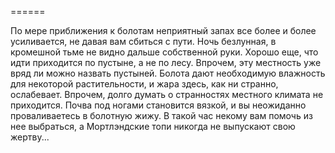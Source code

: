 ======

По мере приближения к болотам неприятный запах все более и более усиливается, не давая вам сбиться с пути. Ночь безлунная, в кромешной тьме не видно дальше собственной руки. Хорошо еще, что идти приходится по пустыне, а не по лесу. Впрочем, эту местность уже вряд ли можно назвать пустыней. Болота дают необходимую влажность для некоторой растительности, и жара здесь, как ни странно, ослабевает. Впрочем, долго думать о странностях местного климата не приходится. Почва под ногами становится вязкой, и вы неожиданно проваливаетесь в болотную жижу. В такой час некому вам помочь из нее выбраться, а Мортлэндские топи никогда не выпускают свою жертву...

